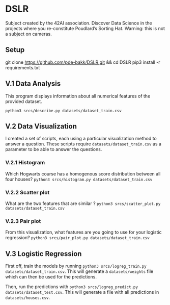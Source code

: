 # DSLR
 
Subject created by the 42AI association. Discover Data Science in the projects where you re-constitute Poudlard’s Sorting Hat. Warning: this is not a subject on cameras.

## Setup

git clone https://github.com/pde-bakk/DSLR.git && cd DSLR
pip3 install -r requirements.txt

## V.1 Data Analysis
This program displays information about all numerical features of the provided dataset.

`python3 srcs/describe.py datasets/dataset_train.csv`

## V.2 Data Visualization
I created a set of scripts, each using a particular visualization method to answer a question.
These scripts require `datasets/dataset_train.csv` as a parameter to be able to answer the questions.
### V.2.1 Histogram
Which Hogwarts course has a homogenous score distribution between all four houses?
`python3 srcs/histogram.py datasets/dataset_train.csv`

### V.2.2 Scatter plot
What are the two features that are similar ?
`python3 srcs/scatter_plot.py datasets/dataset_train.csv`

### V.2.3 Pair plot
From this visualization, what features are you going to use for your logistic regression?
`python3 srcs/pair_plot.py datasets/dataset_train.csv`

## V.3 Logistic Regression
First off, train the models by running `python3 srcs/logreg_train.py datasets/dataset_train.csv`.
This will generate a `datasets/weights` file which can then be used for the predictions.

Then, run the predictions with `python3 srcs/logreg_predict.py datasets/dataset_test.csv`.
This will generate a file with all predictions in `datasets/houses.csv`.
